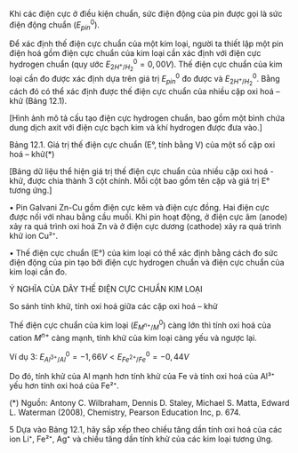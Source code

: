 Khi các điện cực ở điều kiện chuẩn, sức điện động của pin được gọi là sức điện động chuẩn ($E^0_{pin}$).

Để xác định thế điện cực chuẩn của một kim loại, người ta thiết lập một pin điện hoá gồm điện cực chuẩn của kim loại cần xác định với điện cực hydrogen chuẩn (quy ước $E^0_{2H^+/H_2} = 0,00 V$). Thế điện cực chuẩn của kim loại cần đo được xác định dựa trên giá trị $E^0_{pin}$ đo được và $E^0_{2H^+/H_2}$. Bằng cách đó có thể xác định được thế điện cực chuẩn của nhiều cặp oxi hoá – khử (Bảng 12.1).

[Hình ảnh mô tả cấu tạo điện cực hydrogen chuẩn, bao gồm một bình chứa dung dịch axit với điện cực bạch kim và khí hydrogen được đưa vào.]

Bảng 12.1. Giá trị thế điện cực chuẩn (E°, tính bằng V) của một số cặp oxi hoá – khử(*)

[Bảng dữ liệu thể hiện giá trị thế điện cực chuẩn của nhiều cặp oxi hoá - khử, được chia thành 3 cột chính. Mỗi cột bao gồm tên cặp và giá trị E° tương ứng.]

• Pin Galvani Zn-Cu gồm điện cực kẽm và điện cực đồng. Hai điện cực được nối với nhau bằng cầu muối. Khi pin hoạt động, ở điện cực âm (anode) xảy ra quá trình oxi hoá Zn và ở điện cực dương (cathode) xảy ra quá trình khử ion Cu²⁺.

• Thế điện cực chuẩn (E°) của kim loại có thể xác định bằng cách đo sức điện động của pin tạo bởi điện cực hydrogen chuẩn và điện cực chuẩn của kim loại cần đo.

Ý NGHĨA CỦA DÃY THẾ ĐIỆN CỰC CHUẨN KIM LOẠI

So sánh tính khử, tính oxi hoá giữa các cặp oxi hoá – khử

Thế điện cực chuẩn của kim loại ($E^0_{M^{n+}/M}$) càng lớn thì tính oxi hoá của cation $M^{n+}$ càng mạnh, tính khử của kim loại càng yếu và ngược lại.

Ví dụ 3: $E^0_{Al^{3+}/Al} = -1,66 V < E^0_{Fe^{2+}/Fe} = -0,44 V$

Do đó, tính khử của Al mạnh hơn tính khử của Fe và tính oxi hoá của Al³⁺ yếu hơn tính oxi hoá của Fe²⁺.

(*) Nguồn: Antony C. Wilbraham, Dennis D. Staley, Michael S. Matta, Edward L. Waterman (2008), Chemistry, Pearson Education Inc, p. 674.

5 Dựa vào Bảng 12.1, hãy sắp xếp theo chiều tăng dần tính oxi hoá của các ion Li⁺, Fe²⁺, Ag⁺ và chiều tăng dần tính khử của các kim loại tương ứng.